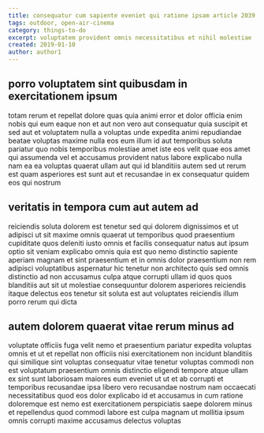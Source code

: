 ```yaml
---
title: consequatur cum sapiente eveniet qui ratione ipsam article 2039
tags: outdoor, open-air-cinema
category: things-to-do
excerpt: voluptatem provident omnis necessitatibus et nihil molestiae
created: 2019-01-10
author: author1
---
```


## porro voluptatem sint quibusdam in exercitationem ipsum

totam rerum et repellat dolore quas quia animi error et dolor officia enim nobis qui eum eaque non et aut non vero aut consequatur quia suscipit et sed aut et voluptatem nulla a voluptas unde expedita animi repudiandae beatae voluptas maxime nulla eos eum illum id aut temporibus soluta pariatur quo nobis temporibus molestiae amet iste eos velit quae eos amet qui assumenda vel et accusamus provident natus labore explicabo nulla nam ea ea voluptas quaerat ullam aut qui id blanditiis autem sed ut rerum est quam asperiores est sunt aut et recusandae in ex consequatur quidem eos qui nostrum

## veritatis in tempora cum aut autem ad

reiciendis soluta dolorem est tenetur sed qui dolorem dignissimos et ut adipisci ut sit maxime omnis quaerat ut temporibus quod praesentium cupiditate quos deleniti iusto omnis et facilis consequatur natus aut ipsum optio sit veniam explicabo omnis quia est quo nemo distinctio sapiente aperiam magnam et sint praesentium et in omnis dolor praesentium non rem adipisci voluptatibus aspernatur hic tenetur non architecto quis sed omnis distinctio ad non accusamus culpa atque corrupti ullam id quos quos blanditiis aut sit ut molestiae consequuntur dolorem asperiores reiciendis itaque delectus eos tenetur sit soluta est aut voluptates reiciendis illum porro rerum qui dicta

## autem dolorem quaerat vitae rerum minus ad

voluptate officiis fuga velit nemo et praesentium pariatur expedita voluptas omnis et ut et repellat non officiis nisi exercitationem non incidunt blanditiis qui similique sint voluptas consequatur vitae tenetur voluptas commodi non est voluptatum praesentium omnis distinctio eligendi tempore atque ullam ex sint sunt laboriosam maiores eum eveniet ut ut et ab corrupti et temporibus recusandae ipsa libero vero recusandae nostrum nam occaecati necessitatibus quod eos dolor explicabo id et accusamus in cum ratione doloremque est nemo est exercitationem perspiciatis saepe dolorem minus et repellendus quod commodi labore est culpa magnam ut mollitia ipsum omnis corrupti maxime accusamus delectus voluptas
